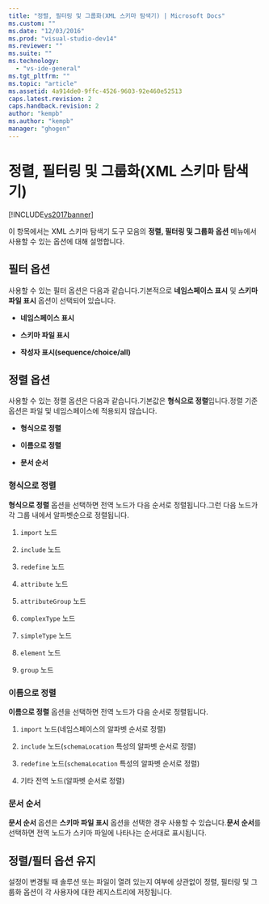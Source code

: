 ```yaml
---
title: "정렬, 필터링 및 그룹화(XML 스키마 탐색기) | Microsoft Docs"
ms.custom: ""
ms.date: "12/03/2016"
ms.prod: "visual-studio-dev14"
ms.reviewer: ""
ms.suite: ""
ms.technology: 
  - "vs-ide-general"
ms.tgt_pltfrm: ""
ms.topic: "article"
ms.assetid: 4a914de0-9ffc-4526-9603-92e460e52513
caps.latest.revision: 2
caps.handback.revision: 2
author: "kempb"
ms.author: "kempb"
manager: "ghogen"
---
```

# 정렬, 필터링 및 그룹화(XML 스키마 탐색기)
[!INCLUDE[vs2017banner](../code-quality/includes/vs2017banner.md)]

이 항목에서는 XML 스키마 탐색기 도구 모음의 **정렬, 필터링 및 그룹화 옵션** 메뉴에서 사용할 수 있는 옵션에 대해 설명합니다.  
  
## 필터 옵션  
 사용할 수 있는 필터 옵션은 다음과 같습니다.기본적으로 **네임스페이스 표시** 및 **스키마 파일 표시** 옵션이 선택되어 있습니다.  
  
-   **네임스페이스 표시**  
  
-   **스키마 파일 표시**  
  
-   **작성자 표시\(sequence\/choice\/all\)**  
  
## 정렬 옵션  
 사용할 수 있는 정렬 옵션은 다음과 같습니다.기본값은 **형식으로 정렬**입니다.정렬 기준 옵션은 파일 및 네임스페이스에 적용되지 않습니다.  
  
-   **형식으로 정렬**  
  
-   **이름으로 정렬**  
  
-   **문서 순서**  
  
### 형식으로 정렬  
 **형식으로 정렬** 옵션을 선택하면 전역 노드가 다음 순서로 정렬됩니다.그런 다음 노드가 각 그룹 내에서 알파벳순으로 정렬됩니다.  
  
1.  `import` 노드  
  
2.  `include` 노드  
  
3.  `redefine` 노드  
  
4.  `attribute` 노드  
  
5.  `attributeGroup` 노드  
  
6.  `complexType` 노드  
  
7.  `simpleType` 노드  
  
8.  `element` 노드  
  
9. `group` 노드  
  
### 이름으로 정렬  
 **이름으로 정렬** 옵션을 선택하면 전역 노드가 다음 순서로 정렬됩니다.  
  
1.  `import` 노드\(네임스페이스의 알파벳 순서로 정렬\)  
  
2.  `include` 노드\(`schemaLocation` 특성의 알파벳 순서로 정렬\)  
  
3.  `redefine` 노드\(`schemaLocation` 특성의 알파벳 순서로 정렬\)  
  
4.  기타 전역 노드\(알파벳 순서로 정렬\)  
  
### 문서 순서  
 **문서 순서** 옵션은 **스키마 파일 표시** 옵션을 선택한 경우 사용할 수 있습니다.**문서 순서**를 선택하면 전역 노드가 스키마 파일에 나타나는 순서대로 표시됩니다.  
  
## 정렬\/필터 옵션 유지  
 설정이 변경될 때 솔루션 또는 파일이 열려 있는지 여부에 상관없이 정렬, 필터링 및 그룹화 옵션이 각 사용자에 대한 레지스트리에 저장됩니다.
